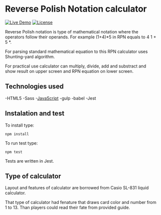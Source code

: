 Reverse Polish Notation calculator
============
[![Live Demo](https://img.shields.io/badge/demo-online-green.svg)](https://piotrbartnik.github.io/RPNcalculator/)
[![License](https://img.shields.io/badge/license-MIT-blue.svg)](https://opensource.org/licenses/MIT)

Reverse Polish notation is type of mathematical notation where the operators follow their operands. 
For example (1+4)*5 in RPN equals to 4 1 + 5 *.

For parsing standard mathematical equation to this RPN calculator uses Shunting-yard algorithm.

For practical use calculator can multiply, divide, add and substract and show result on upper screen and RPN equation on lower screen.

## Technologies used

-HTML5
-Sass
-[JavaScript](https://icongr.am/devicon/javascript-original.svg)
-gulp
-babel
-Jest

## Instalation and test

To install type:

  ```
  npm install
  ```

To run test type:

  ```
  npm test
  ```

Tests are written in Jest. 

## Type of calculator

Layout and features of calculator are borrowed from Casio SL-831 liquid calculator.

That type of calculator had fenature that draws card color and number from 1 to 13. Than players could read their fate from provided guide.